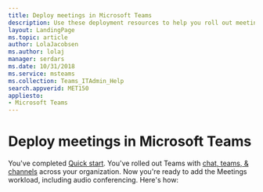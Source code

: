 ```yaml
---
title: Deploy meetings in Microsoft Teams
description: Use these deployment resources to help you roll out meetings in Microsoft Teams.
layout: LandingPage
ms.topic: article
author: LolaJacobsen
ms.author: lolaj
manager: serdars
ms.date: 10/31/2018
ms.service: msteams
ms.collection: Teams_ITAdmin_Help
search.appverid: MET150
appliesto: 
- Microsoft Teams
---
```

# Deploy meetings in Microsoft Teams


You've completed [Quick start](get-started-with-teams-quick-start.md). You've rolled out Teams with [chat, teams, & channels](deploy-chat-teams-channels-microsoft-teams-landing-page.md) across your organization. Now you're ready to add the Meetings workload, including audio conferencing. Here's how:

